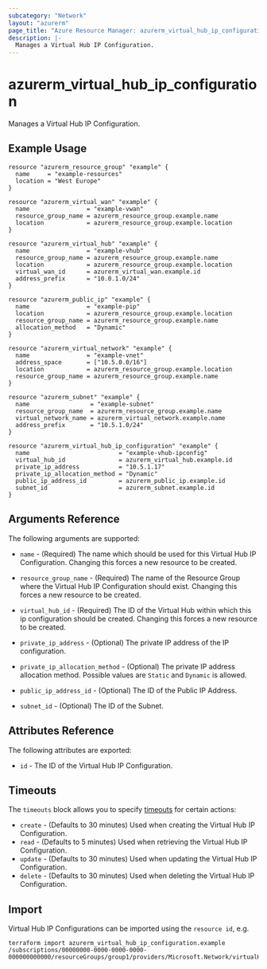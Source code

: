 ```yaml
---
subcategory: "Network"
layout: "azurerm"
page_title: "Azure Resource Manager: azurerm_virtual_hub_ip_configuration"
description: |-
  Manages a Virtual Hub IP Configuration.
---
```


# azurerm_virtual_hub_ip_configuration

Manages a Virtual Hub IP Configuration.

## Example Usage

```hcl
resource "azurerm_resource_group" "example" {
  name     = "example-resources"
  location = "West Europe"
}

resource "azurerm_virtual_wan" "example" {
  name                = "example-vwan"
  resource_group_name = azurerm_resource_group.example.name
  location            = azurerm_resource_group.example.location
}

resource "azurerm_virtual_hub" "example" {
  name                = "example-vhub"
  resource_group_name = azurerm_resource_group.example.name
  location            = azurerm_resource_group.example.location
  virtual_wan_id      = azurerm_virtual_wan.example.id
  address_prefix      = "10.0.1.0/24"
}

resource "azurerm_public_ip" "example" {
  name                = "example-pip"
  location            = azurerm_resource_group.example.location
  resource_group_name = azurerm_resource_group.example.name
  allocation_method   = "Dynamic"
}

resource "azurerm_virtual_network" "example" {
  name                = "example-vnet"
  address_space       = ["10.5.0.0/16"]
  location            = azurerm_resource_group.example.location
  resource_group_name = azurerm_resource_group.example.name
}

resource "azurerm_subnet" "example" {
  name                 = "example-subnet"
  resource_group_name  = azurerm_resource_group.example.name
  virtual_network_name = azurerm_virtual_network.example.name
  address_prefix       = "10.5.1.0/24"
}

resource "azurerm_virtual_hub_ip_configuration" "example" {
  name                         = "example-vhub-ipconfig"
  virtual_hub_id               = azurerm_virtual_hub.example.id
  private_ip_address           = "10.5.1.17"
  private_ip_allocation_method = "Dynamic"
  public_ip_address_id         = azurerm_public_ip.example.id
  subnet_id                    = azurerm_subnet.example.id
}
```

## Arguments Reference

The following arguments are supported:

* `name` - (Required) The name which should be used for this Virtual Hub IP Configuration. Changing this forces a new resource to be created.

* `resource_group_name` - (Required) The name of the Resource Group where the Virtual Hub IP Configuration should exist. Changing this forces a new resource to be created.

* `virtual_hub_id` - (Required) The ID of the Virtual Hub within which this ip configuration should be created. Changing this forces a new resource to be created.

* `private_ip_address` - (Optional) The private IP address of the IP configuration.

* `private_ip_allocation_method` - (Optional) The private IP address allocation method. Possible values are `Static` and `Dynamic` is allowed.

* `public_ip_address_id` - (Optional) The ID of the Public IP Address.

* `subnet_id` - (Optional) The ID of the Subnet.

## Attributes Reference

The following attributes are exported:

* `id` - The ID of the Virtual Hub IP Configuration.

## Timeouts

The `timeouts` block allows you to specify [timeouts](https://www.terraform.io/docs/configuration/resources.html#timeouts) for certain actions:

* `create` - (Defaults to 30 minutes) Used when creating the Virtual Hub IP Configuration.
* `read` - (Defaults to 5 minutes) Used when retrieving the Virtual Hub IP Configuration.
* `update` - (Defaults to 30 minutes) Used when updating the Virtual Hub IP Configuration.
* `delete` - (Defaults to 30 minutes) Used when deleting the Virtual Hub IP Configuration.

## Import

Virtual Hub IP Configurations can be imported using the `resource id`, e.g.

```shell
terraform import azurerm_virtual_hub_ip_configuration.example /subscriptions/00000000-0000-0000-0000-000000000000/resourceGroups/group1/providers/Microsoft.Network/virtualHubs/virtualHub1/ipConfigurations/ipConfig1
```